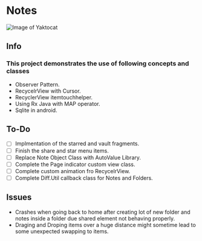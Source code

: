# Notes

![Image of Yaktocat](https://lh4.googleusercontent.com/4c_dXG0fKgvyCnkR8nSUdFfkBmqgLlkHMporXbi3ub3wyvUeXuvJHpNwkxfvJdpkb1V-pGnL=w1920-h986)

## Info

### This project demonstrates the use of following concepts and classes 

- Observer Pattern.
- RecycelrView with Cursor.
- RecyclerView itemtouchhelper.
- Using Rx Java with MAP operator.
- Sqlite in android.

## To-Do

- [ ] Implmentation of the starred and vault fragments.
- [ ] Finish the share and star menu items.
- [ ] Replace Note Object Class with AutoValue Library.
- [ ] Complete the Page indicator custom view class.
- [ ] Complete custom animation fro RecycelrView.
- [ ] Complete Diff.Util callback class for Notes and Folders.

## Issues 

- Crashes when going back to home after creating lot of new folder and notes inside a folder due shared element not behaving properly.
- Draging and Droping items over a huge distance might sometime lead to some unexpected swapping to items.
